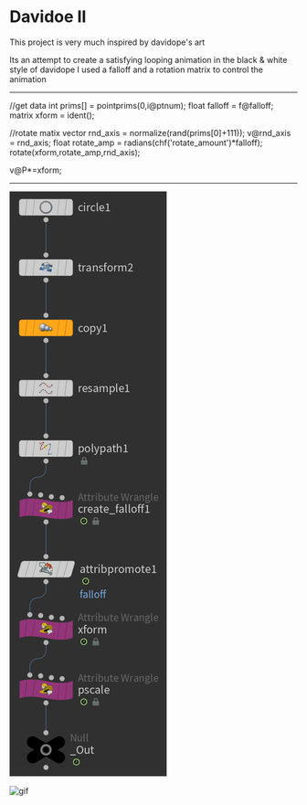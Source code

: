 #  Davidoe II
This project is very much inspired by davidope's art

Its an attempt to create a satisfying looping animation in the black & white style of davidope
I used a falloff and a rotation matrix to control the animation

---

//get data
int prims[] = pointprims(0,i@ptnum);
float falloff = f@falloff;
matrix xform = ident();

//rotate matix
vector rnd_axis = normalize(rand(prims[0]+111));
v@rnd_axis = rnd_axis;
float rotate_amp = radians(chf('rotate_amount')*falloff);
rotate(xform,rotate_amp,rnd_axis);

v@P*=xform;

---

<img src="Images/Node Tree.png">
<p><img alt = "gif" src="2021_10_09_dvdp_II.gif"></code>